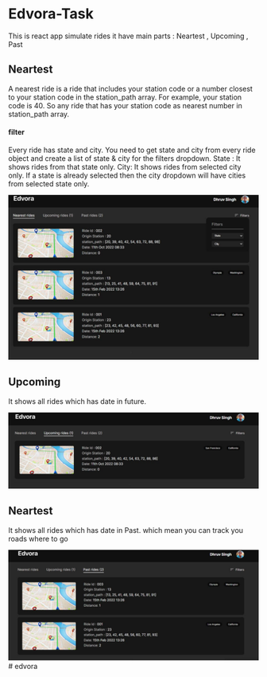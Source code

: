# Edvora-Task
This is react app simulate rides it have main parts : Neartest , Upcoming , Past

<section>
<h2> Neartest </h2>
<p> A nearest ride is a ride that includes your station code or a number closest to your station code in the station_path array. 
For example, your station code is 40. So any ride that has your station code as nearest number in station_path array. 
 </p>
 <h4> filter </h4>
 <p> Every ride has state and city. You need to get state and city from every ride object and create a list of state & city for the filters dropdown. 
State : It shows rides from that state only. City: It shows rides from selected city only. If a state is already selected then the city dropdown will have cities from selected state only. 
 </p>
<img src="./public/Screen Shots/main.jpg" >
</section>

<section>
<h2> Upcoming </h2>
<p> It shows all rides which has date in future. </p>
<img src="./public/Screen Shots/Upcoming.jpg" >
</section>


<section>
<h2> Neartest </h2>
<p> It shows all rides which has date in Past. which mean you can track you roads where to go  </p>
<img src="./public/Screen Shots/Past.jpg" >
</section># edvora
